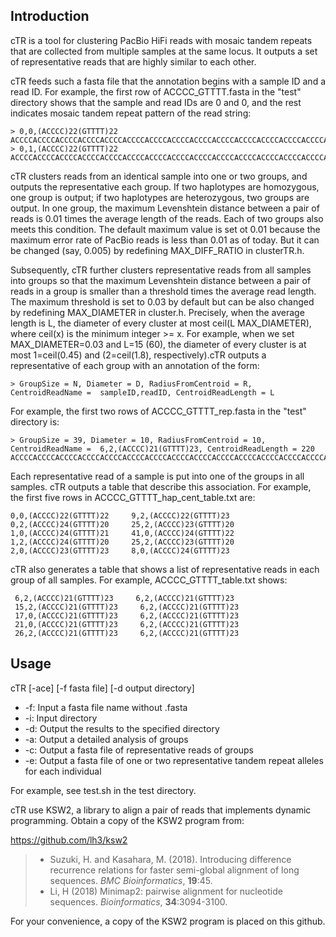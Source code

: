 ## Introduction

cTR is a tool for clustering PacBio HiFi reads with mosaic tandem repeats that are collected from multiple samples at the same locus. It outputs a set of representative reads that are highly similar to each other. 

cTR feeds such a fasta file that the annotation begins with a sample ID and a read ID. For example, the first row of ACCCC_GTTTT.fasta in the "test" directory shows that the sample and read IDs are 0 and 0, and the rest indicates mosaic tandem repeat pattern of the read string:

    > 0,0,(ACCCC)22(GTTTT)22
    ACCCCACCCCACCCCACCCCACCCCACCCCACCCCACCCCACCCCACCCCACCCCACCCCACCCCACCCCACCCCACCCCACCCCACCCCACCCCACCCCACCCCACCCCGTTTTGTTTTGTTTTGTTTTGTTTTGTTTTGTTTTGTTTTGTTTTGTTTTGTTTTGTTTTGTTTTGTTTTGTTTTGTTTTGTTTTGTTTTGTTTTGTTTTGTTTTGTTTT
    > 0,1,(ACCCC)22(GTTTT)22
    ACCCCACCCCACCCCACCCCACCCCACCCCACCCCACCCCACCCCACCCCACCCCACCCCACCCCACCCCACCCCACCCCACCCCACCCCACCCCACCCCACCCCACCCCGTTTTGTTTTGTTTTGTTTTGTTTTGTTTTGTTTTGTTTTGTTTTGTTTTGTTTTGTTTTGTTTTGTTTTGTTTTGTTTTGTTTTGTTTTGTTTTGTTTTGTTTTGTTTT

cTR clusters reads from an identical sample into one or two groups, and outputs the representative each group. If two haplotypes are homozygous, one group is output; if two haplotypes are heterozygous, two groups are output. In one group, the maximum Levenshtein distance between a pair of reads is 0.01 times the average length of the reads. Each of two groups also meets this condition. The default maximum value is set ot 0.01 because the maximum error rate of PacBio reads is less than 0.01 as of today. But it can be changed (say, 0.005) by redefining MAX_DIFF_RATIO in clusterTR.h.

Subsequently, cTR further clusters representative reads from all samples into groups so that the maximum Levenshtein distance between a pair of reads in a group is smaller than a threshold times the average read length. The maximum threshold is set to 0.03 by default but can be also changed by redefining MAX_DIAMETER in cluster.h. Precisely, when the average length is L, the diameter of every cluster at most ceil(L  MAX_DIAMETER), where ceil(x) is the minimum integer >= x. For example, when we set MAX_DIAMETER=0.03 and L=15 (60), the diameter of every cluster is at most 1=ceil(0.45) and (2=ceil(1.8), respectively).cTR outputs a representative of each group with an annotation of the form:

    > GroupSize = N, Diameter = D, RadiusFromCentroid = R, CentroidReadName =  sampleID,readID, CentroidReadLength = L

For example, the first two rows of ACCCC_GTTTT_rep.fasta in the "test" directory is:

    > GroupSize = 39, Diameter = 10, RadiusFromCentroid = 10, CentroidReadName =  6,2,(ACCCC)21(GTTTT)23, CentroidReadLength = 220
    ACCCCACCCCACCCCACCCCACCCCACCCCACCCCACCCCACCCCACCCCACCCCACCCCACCCCACCCCACCCCACCCCACCCCACCCCACCCCACCCCACCCCGTTTTGTTTTGTTTTGTTTTGTTTTGTTTTGTTTTGTTTTGTTTTGTTTTGTTTTGTTTTGTTTTGTTTTGTTTTGTTTTGTTTTGTTTTGTTTTGTTTTGTTTTGTTTTGTTTT

Each representative read of a sample is put into one of the groups in all samples. cTR outputs a table that describe this association. For example, the first five rows in ACCCC_GTTTT_hap_cent_table.txt are:

    0,0,(ACCCC)22(GTTTT)22     9,2,(ACCCC)22(GTTTT)23
    0,2,(ACCCC)24(GTTTT)20     25,2,(ACCCC)23(GTTTT)20
    1,0,(ACCCC)24(GTTTT)21     41,0,(ACCCC)24(GTTTT)22
    1,2,(ACCCC)24(GTTTT)20     25,2,(ACCCC)23(GTTTT)20
    2,0,(ACCCC)23(GTTTT)23     8,0,(ACCCC)24(GTTTT)23

cTR also generates a table that shows a list of representative reads in each group of all samples. For example, ACCCC_GTTTT_table.txt shows:

     6,2,(ACCCC)21(GTTTT)23     6,2,(ACCCC)21(GTTTT)23
     15,2,(ACCCC)21(GTTTT)23     6,2,(ACCCC)21(GTTTT)23
     17,0,(ACCCC)21(GTTTT)23     6,2,(ACCCC)21(GTTTT)23
     21,0,(ACCCC)21(GTTTT)23     6,2,(ACCCC)21(GTTTT)23
     26,2,(ACCCC)21(GTTTT)23     6,2,(ACCCC)21(GTTTT)23    

## Usage

cTR [-ace] [-f fasta file] [-d output directory]
* -f: Input a fasta file name without .fasta
* -i: Input directory
* -d: Output the results to the specified directory 
* -a: Output a detailed analysis of groups
* -c: Output a fasta file of representative reads of groups
* -e: Output a fasta file of one or two representative tandem repeat alleles for each individual 

For example, see test.sh in the test directory.


cTR use KSW2, a library to align a pair of reads that implements dynamic programming. Obtain a copy of the KSW2 program from:

https://github.com/lh3/ksw2

> * Suzuki, H. and Kasahara, M. (2018). Introducing difference recurrence relations for faster semi-global alignment of long sequences. *BMC Bioinformatics*, **19**:45.
> * Li, H (2018) Minimap2: pairwise alignment for nucleotide sequences. *Bioinformatics*, **34**:3094-3100.

For your convenience, a copy of the KSW2 program is placed on this github.
